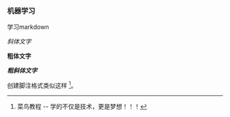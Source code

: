 ### 机器学习
学习markdown  

_斜体文字_  

__粗体文字__  

___粗斜体文字___  

创建脚注格式类似这样 [^RUNOOB]。

[^RUNOOB]: 菜鸟教程 -- 学的不仅是技术，更是梦想！！！
